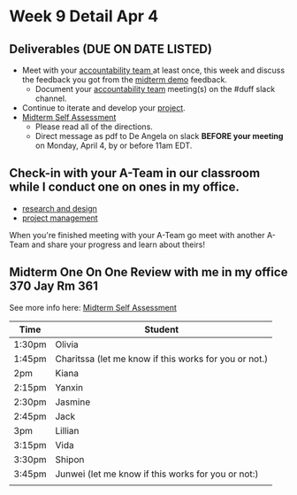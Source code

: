 # Week 9 Detail Apr 4

## Deliverables (DUE ON DATE LISTED)

* Meet with your [accountability team ](../assignments/accountability\_partner.md)at least once, this week and discuss the feedback you got from the [midterm demo](https://docs.google.com/spreadsheets/d/1U9xOT\_r\_jnaPtbKW-pZMSXHni-UoA5cN-KGZrbMJg1E/edit#gid=0) feedback.
  * Document your [accountability team](../assignments/accountability\_partner.md) meeting(s) on the #duff slack channel.
* Continue to iterate and develop your [project](../assignments/project\_versions.md).
* [Midterm Self Assessment](../assignments/assessments/midterm\_self\_assessment.md)&#x20;
  * Please read all of the directions.&#x20;
  * Direct message as pdf to De Angela on slack **BEFORE your meeting** on Monday, April 4, by or before 11am EDT.

## Check-in with your A-Team in our classroom while I conduct one on ones in my office.&#x20;

* [research and design](../assignments/project\_plan.md)
* [project management](../assignments/website.md)

When you're finished meeting with your A-Team go meet with another A-Team and share your progress and learn about theirs!

## **Midterm One On One Review with me in my office 370 Jay Rm 361**

See more info here: [Midterm Self Assessment](../assignments/assessments/midterm\_self\_assessment.md)&#x20;

| Time   | Student                                               |
| ------ | ----------------------------------------------------- |
| 1:30pm | Olivia                                                |
| 1:45pm | Charitssa (let me know if this works for you or not.) |
| 2pm    | Kiana                                                 |
| 2:15pm | Yanxin                                                |
| 2:30pm | Jasmine                                               |
| 2:45pm | Jack                                                  |
| 3pm    | Lillian                                               |
| 3:15pm | Vida                                                  |
| 3:30pm | Shipon                                                |
| 3:45pm | Junwei (let me know if this works for you or not:)    |
|        |                                                       |

##

##

